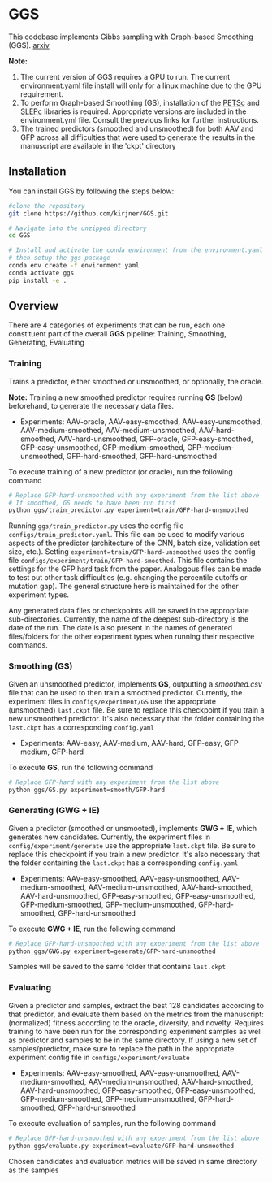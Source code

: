 # GGS
This codebase implements Gibbs sampling with Graph-based Smoothing (GGS). [arxiv](https://arxiv.org/abs/2307.00494)

**Note:**
1. The current version of GGS requires a GPU to run. The current environment.yaml file install will only for a linux machine due to the GPU requirement.
2. To perform Graph-based Smoothing (GS), installation of the [PETSc](https://petsc.org/) and [SLEPc](https://slepc.upv.es/) libraries is required. Appropriate versions are included in the environment.yml file. Consult the previous links for further instructions.
3. The trained predictors (smoothed and unsmoothed) for both AAV and GFP across all difficulties that were used to generate the results in the manuscript are available in the 'ckpt' directory


## Installation

You can install GGS by following the steps below:

```bash
#clone the repository
git clone https://github.com/kirjner/GGS.git

# Navigate into the unzipped directory
cd GGS 

# Install and activate the conda environment from the environment.yaml file 
# then setup the ggs package
conda env create -f environment.yaml
conda activate ggs
pip install -e .
```

## Overview

There are 4 categories of experiments that can be run, each one constituent part of the overall **GGS** pipeline:
Training, Smoothing, Generating, Evaluating

### Training
Trains a predictor, either smoothed or unsmoothed, or optionally, the oracle.

**Note:** Training a new smoothed predictor requires running **GS** (below) beforehand, to generate the necessary data files. 
- Experiments: AAV-oracle, AAV-easy-smoothed, AAV-easy-unsmoothed, AAV-medium-smoothed, AAV-medium-unsmoothed, AAV-hard-smoothed, AAV-hard-unsmoothed, GFP-oracle, GFP-easy-smoothed, GFP-easy-unsmoothed, GFP-medium-smoothed, GFP-medium-unsmoothed, GFP-hard-smoothed, GFP-hard-unsmoothed

To execute training of a new predictor (or oracle), run the following command 
```bash
# Replace GFP-hard-unsmoothed with any experiment from the list above 
# If smoothed, GS needs to have been run first
python ggs/train_predictor.py experiment=train/GFP-hard-unsmoothed 
```

Running ```ggs/train_predictor.py``` uses the config file ```configs/train_predictor.yaml```. This file can be used to modify various aspects of the predictor (architecture of the CNN, batch size, validation set size, etc.). Setting ```experiment=train/GFP-hard-unsmoothed``` uses the config file ```configs/experiment/train/GFP-hard-smoothed```. This file contains the settings for the GFP hard task from the paper. Analogous files can be made to test out other task difficulties (e.g. changing the percentile cutoffs or mutation gap). The general structure here is maintained for the other experiment types. 

Any generated data files or checkpoints will be saved in the appropriate sub-directories. Currently, the name of the deepest sub-directory is the date of the run. The date is also present in the names of generated files/folders for the other experiment types when running their respective commands.

### Smoothing (**GS**)
Given an unsmoothed predictor, implements **GS**, outputting a _smoothed.csv_ file that can be used to then train a smoothed predictor. Currently, the experiment files in ```configs/experiment/GS``` use the appropriate (unsmoothed) ```last.ckpt``` file. Be sure to replace this checkpoint if you train a new unsmoothed predictor. It's also necessary that the folder containing the ```last.ckpt``` has a corresponding ```config.yaml```
- Experiments: AAV-easy, AAV-medium, AAV-hard, GFP-easy, GFP-medium, GFP-hard

To execute **GS**, run the following command
```bash
# Replace GFP-hard with any experiment from the list above 
python ggs/GS.py experiment=smooth/GFP-hard 
```

### Generating (**GWG + IE**)
Given a predictor (smoothed or unsmooted), implements **GWG + IE**, which generates new candidates. Currently, the experiment files in ```config/experiment/generate``` use the appropriate ```last.ckpt``` file. Be sure to replace this checkpoint if you train a new predictor. It's also necessary that the folder containing the ```last.ckpt``` has a corresponding ```config.yaml```
- Experiments: AAV-easy-smoothed, AAV-easy-unsmoothed, AAV-medium-smoothed, AAV-medium-unsmoothed, AAV-hard-smoothed, AAV-hard-unsmoothed, GFP-easy-smoothed, GFP-easy-unsmoothed, GFP-medium-smoothed, GFP-medium-unsmoothed, GFP-hard-smoothed, GFP-hard-unsmoothed

To execute **GWG + IE**, run the following command
```bash
# Replace GFP-hard-unsmoothed with any experiment from the list above 
python ggs/GWG.py experiment=generate/GFP-hard-unsmoothed 
```
Samples will be saved to the same folder that contains ```last.ckpt```

### Evaluating 
Given a predictor and samples, extract the best 128 candidates according to that predictor, and evaluate them based on the metrics from the manuscript: (normalized) fitness according to the oracle, diversity, and novelty. Requires training to have been run for the corresponding experiment samples as well as predictor and samples to be in the same directory. If using a new set of samples/predictor, make sure to replace the path in the appropriate experiment config file in ```configs/experiment/evaluate```
- Experiments: AAV-easy-smoothed, AAV-easy-unsmoothed, AAV-medium-smoothed, AAV-medium-unsmoothed, AAV-hard-smoothed, AAV-hard-unsmoothed, GFP-easy-smoothed, GFP-easy-unsmoothed, GFP-medium-smoothed, GFP-medium-unsmoothed, GFP-hard-smoothed, GFP-hard-unsmoothed

To execute evaluation of samples, run the following command
```bash
# Replace GFP-hard-unsmoothed with any experiment from the list above 
python ggs/evaluate.py experiment=evaluate/GFP-hard-unsmoothed 
```
Chosen candidates and evaluation metrics will be saved in same directory as the samples






